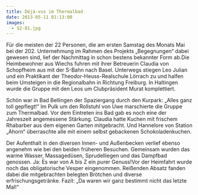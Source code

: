 ```yaml
---
title: Déjà-vus im Thermalbad
date: 2013-05-11 01:13:00
images:
  - 52-01.jpg
---
```


Für die meisten der 22 Personen, die am ersten Samstag des Monats Mai bei der 202. Unternehmung im Rahmen des Projekts „Begegnungen“ dabei gewesen sind, lief der Nachmittag in schon bestens bekannter Form ab.Die Heimbewohner aus Wiechs fuhren mit ihrer Betreuerin Claudia von Schopfheim aus mit der S-Bahn nach Basel. Unterwegs stiegen Leo Julian und ein Praktikant der Theodor-Heuss-Realschule Lörrach zu und halfen beim Umsteigen in die Regionalbahn in Richtung Freiburg. In Haltingen wurde die Gruppe mit den Leos um Clubpräsident Murat komplettiert.

Schön war in Bad Bellingen der Spaziergang durch den Kurpark: „Alles ganz toll gepflegt!“ Im Pulk um den Rollstuhl von Uwe marschierte die Gruppe zum Thermalbad. Vor dem Eintreten ins Bad gab es noch eine der Jahreszeit angemessene Stärkung. Claudia hatte Kuchen mit frischem Rhabarber aus dem eigenen Garten mitgebracht. Und Hannelore von Station „Ahorn“ überraschte alle mit einem selbst gebackenen Schokoladenkuchen.

Der Aufenthalt in den diversen Innen- und Außenbecken verlief ebenso angenehm wie bei den beiden früheren Besuchen. Gemeinsam wurden das warme Wasser, Massagedüsen, Sprudelliegen und das Dampfbad genossen. Ja: Es war von A bis Z ein purer Genuss!Vor der Heimfahrt wurde noch das obligatorische Vesper eingenommen. Reißenden Absatz fanden dabei die mitgebrachten belegten Brötchen und diverse erfrischungsgetränke.
Fazit: „Da waren wir ganz bestimmt nicht das letzte Mal!“
